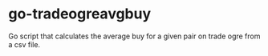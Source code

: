# go-tradeogreavgbuy
Go script that calculates the average buy for a given pair on trade ogre from a csv file.
